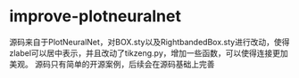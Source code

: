 # improve-plotneuralnet

源码来自于PlotNeuralNet，对BOX.sty以及RightbandedBox.sty进行改动，使得zlabel可以居中表示，并且改动了tikzeng.py，增加一些函数，可以使得连接更加美观。
源码只有简单的开源案例，后续会在源码基础上完善
